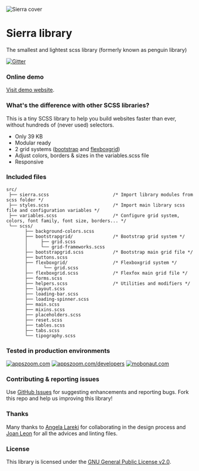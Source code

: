 

![Sierra cover](http://sierra-library.github.io/demo/img/github/github-cover.png)

Sierra library
========================================

The smallest and lightest scss library (formerly known as penguin library)

[![Gitter](https://badges.gitter.im/Join%20Chat.svg)](https://gitter.im/sierra-library/sierra?utm_source=badge&utm_medium=badge&utm_campaign=pr-badge)


### Online demo

[Visit demo website](http://sierra-library.github.io/).


### What's the difference with other SCSS libraries?

This is a tiny SCSS library to help you build websites faster than ever, without hundreds of (never used) selectors.

* Only 39 KB
* Modular ready
* 2 grid systems ([bootstrap](http://getbootstrap.com/) and [flexboxgrid](http://flexboxgrid.com/))
* Adjust colors, borders & sizes in the variables.scss file
* Responsive



### Included files

    src/
     ├── sierra.scss                        /* Import library modules from scss folder */
     ├── styles.scss                        /* Import main library scss file and configuration variables */
     ├── variables.scss                     /* Configure grid system, colors, font family, font size, borders... */
     └── scss/
           ├── background-colors.scss
           ├── bootstrapgrid/               /* Bootstrap grid system */
           │     ├── grid.scss
           │     └── grid-frameworks.scss
           ├── bootstrapgrid.scss           /* Bootstrap main grid file */
           ├── buttons.scss
           ├── flexboxgrid/                 /* Flexboxgrid system */
           │      └── grid.scss
           ├── flexboxgrid.scss             /* Flexfox main grid file */
           ├── forms.scss
           ├── helpers.scss                 /* Utilities and modifiers */
           ├── layout.scss
           ├── loading-bar.scss
           ├── loading-spinner.scss
           ├── main.scss
           ├── mixins.scss
           ├── placeholders.scss
           ├── reset.scss
           ├── tables.scss
           ├── tabs.scss
           └── tipography.scss

### Tested in production environments



[![appszoom.com][1]][2] [![appszoom.com/developers][3]][4] [![mobonaut.com][5]][6]


[1]: http://sierra-library.github.io/demo/img/github/logo-appszoom-s.png
[2]: http://www.appszoom.com


[3]: http://sierra-library.github.io/demo/img/github/logo-appszoom-developers-s.png
[4]: http://www.appszoom.com/developers


[5]: http://sierra-library.github.io/demo/img/github/logo-mobonaut-s.png
[6]: http://www.mobonaut.com



###  Contributing & reporting issues
Use [GitHub Issues](https://github.com/Sierra-Library/sierra/issues) for suggesting enhancements and reporting bugs.
Fork this repo and help us improving this library!

### Thanks
Many thanks to [Angela Lareki](http://larekidesign.squarespace.com/)  for collaborating in the design process and [Joan Leon](https://twitter.com/nucliweb) for all the advices and linting files.


### License

This library is licensed under the [GNU General Public License v2.0](https://github.com/sierra-library/sierra/blob/master/LICENSE.md).

